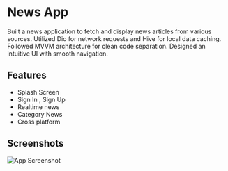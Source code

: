 
# News App

Built a news application to fetch and display news articles from various sources.
Utilized Dio for network requests and Hive for local data caching.
Followed MVVM architecture for clean code separation.
Designed an intuitive UI with smooth navigation.

## Features

- Splash Screen 
- Sign In , Sign Up
- Realtime news
- Category News
- Cross platform


## Screenshots

![App Screenshot](https://firebasestorage.googleapis.com/v0/b/app-screenshot-352c0.appspot.com/o/flutter%2Fnote.png?alt=media&token=bbd24775-06af-4d2b-b1e1-b7c2af780526)

